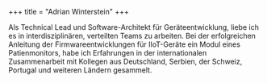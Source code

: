 +++
title = "Adrian Winterstein"
+++

Als Technical Lead und Software-Architekt für Geräteentwicklung, liebe ich es in interdisziplinären, verteilten Teams zu arbeiten. Bei der erfolgreichen Anleitung der Firmwareentwicklungen für IIoT-Geräte ein Modul eines Patienmonitors, habe ich Erfahrungen in der internationalen Zusammenarbeit mit Kollegen aus Deutschland, Serbien, der Schweiz, Portugal und weiteren Ländern gesammelt.
